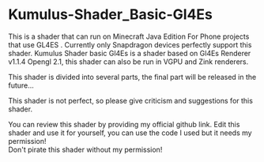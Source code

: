 # Kumulus-Shader_Basic-Gl4Es
This is a shader that can run on Minecraft Java Edition For Phone projects that use GL4ES . 
Currently only Snapdragon devices perfectly support this shader.
Kumulus Shader basic Gl4Es is a shader based on Gl4Es Renderer v1.1.4 Opengl 2.1, this shader can also be run in VGPU and Zink renderers.

This shader is divided into several parts, the final part will be released in the future...

This shader is not perfect, so please give criticism and suggestions for this shader.

You can review this shader by providing my official github link.  Edit this shader and use it for yourself, 
you can use the code I used but it needs my permission!  
Don't pirate this shader without my permission!
